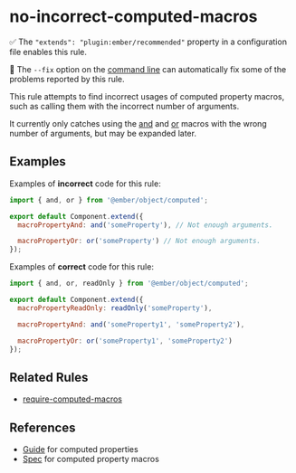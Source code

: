 # no-incorrect-computed-macros

✅ The `"extends": "plugin:ember/recommended"` property in a configuration file enables this rule.

🔧 The `--fix` option on the [command line](https://eslint.org/docs/user-guide/command-line-interface#fixing-problems) can automatically fix some of the problems reported by this rule.

This rule attempts to find incorrect usages of computed property macros, such as calling them with the incorrect number of arguments.

It currently only catches using the [and](https://api.emberjs.com/ember/release/functions/@ember%2Fobject%2Fcomputed/and) and [or](https://api.emberjs.com/ember/release/functions/@ember%2Fobject%2Fcomputed/or) macros with the wrong number of arguments, but may be expanded later.

## Examples

Examples of **incorrect** code for this rule:

```js
import { and, or } from '@ember/object/computed';

export default Component.extend({
  macroPropertyAnd: and('someProperty'), // Not enough arguments.

  macroPropertyOr: or('someProperty') // Not enough arguments.
});
```

Examples of **correct** code for this rule:

```js
import { and, or, readOnly } from '@ember/object/computed';

export default Component.extend({
  macroPropertyReadOnly: readOnly('someProperty'),

  macroPropertyAnd: and('someProperty1', 'someProperty2'),

  macroPropertyOr: or('someProperty1', 'someProperty2')
});
```

## Related Rules

- [require-computed-macros](require-computed-macros.md)

## References

- [Guide](https://guides.emberjs.com/release/object-model/computed-properties/) for computed properties
- [Spec](https://api.emberjs.com/ember/release/modules/@ember%2Fobject#functions-computed) for computed property macros
